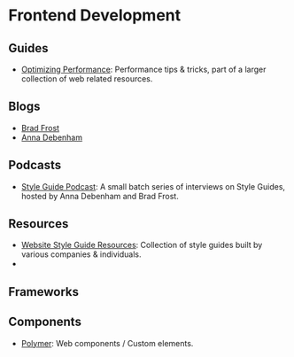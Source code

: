 # Frontend Development

## Guides

- [Optimizing Performance](https://developers.google.com/web/fundamentals/performance/index): Performance tips & tricks, part of a larger collection of web related resources.

## Blogs

- [Brad Frost](http://bradfrost.com/blog/)
- [Anna Debenham](http://maban.co.uk/writing/)

## Podcasts

- [Style Guide Podcast](http://styleguides.io/podcast/index.html): A small batch series of interviews on Style Guides, hosted by Anna Debenham and Brad Frost.

## Resources

- [Website Style Guide Resources](http://styleguides.io/examples.html): Collection of  style guides built by various companies & individuals.
- 

## Frameworks

## Components

- [Polymer](https://www.polymer-project.org): Web components / Custom elements.
